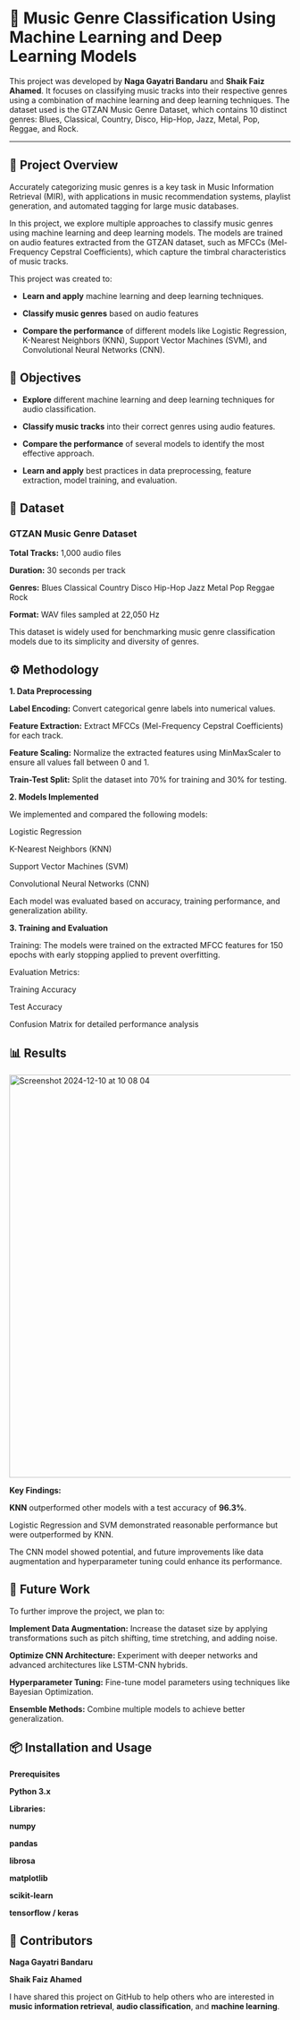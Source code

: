 # 🎵 Music Genre Classification Using Machine Learning and Deep Learning Models

This project was developed by **Naga Gayatri Bandaru** and **Shaik Faiz Ahamed**. It focuses on classifying music tracks into their respective genres using a combination of machine learning and deep learning techniques. The dataset used is the GTZAN Music Genre Dataset, which contains 10 distinct genres: Blues, Classical, Country, Disco, Hip-Hop, Jazz, Metal, Pop, Reggae, and Rock.
 

---

## 📌 Project Overview

Accurately categorizing music genres is a key task in Music Information Retrieval (MIR), with applications in music recommendation systems, playlist generation, and automated tagging for large music databases.

In this project, we explore multiple approaches to classify music genres using machine learning and deep learning models. The models are trained on audio features extracted from the GTZAN dataset, such as MFCCs (Mel-Frequency Cepstral Coefficients), which capture the timbral characteristics of music tracks.

This project was created to:

- **Learn and apply** machine learning and deep learning techniques.
  
- **Classify music genres** based on audio features

- **Compare the performance** of different models like Logistic Regression, K-Nearest Neighbors (KNN), Support Vector Machines (SVM), and Convolutional Neural Networks (CNN).

## 🎯 Objectives

- **Explore** different machine learning and deep learning techniques for audio classification.

- **Classify music tracks** into their correct genres using audio features.

- **Compare the performance** of several models to identify the most effective approach.

- **Learn and apply** best practices in data preprocessing, feature extraction, model training, and evaluation.

## 📂 Dataset

### GTZAN Music Genre Dataset

**Total Tracks:** 1,000 audio files

**Duration:** 30 seconds per track

**Genres:**
Blues
Classical
Country
Disco
Hip-Hop
Jazz
Metal
Pop
Reggae
Rock

**Format:** WAV files sampled at 22,050 Hz

This dataset is widely used for benchmarking music genre classification models due to its simplicity and diversity of genres.

## ⚙️ Methodology

**1. Data Preprocessing**

**Label Encoding:** Convert categorical genre labels into numerical values.

**Feature Extraction:** Extract MFCCs (Mel-Frequency Cepstral Coefficients) for each track.

**Feature Scaling:** Normalize the extracted features using MinMaxScaler to ensure all values fall between 0 and 1.

**Train-Test Split:** Split the dataset into 70% for training and 30% for testing.

**2. Models Implemented**

We implemented and compared the following models:

Logistic Regression

K-Nearest Neighbors (KNN)

Support Vector Machines (SVM)

Convolutional Neural Networks (CNN)

Each model was evaluated based on accuracy, training performance, and generalization ability.

**3. Training and Evaluation**

Training: The models were trained on the extracted MFCC features for 150 epochs with early stopping applied to prevent overfitting.

Evaluation Metrics:

Training Accuracy

Test Accuracy

Confusion Matrix for detailed performance analysis

## 📊 Results

<img width="720" alt="Screenshot 2024-12-10 at 10 08 04" src="https://github.com/user-attachments/assets/30bde52b-fbe8-4387-8b9c-7dbf42b1b17e">

**Key Findings:**

**KNN** outperformed other models with a test accuracy of **96.3%**.

Logistic Regression and SVM demonstrated reasonable performance but were outperformed by KNN.

The CNN model showed potential, and future improvements like data augmentation and hyperparameter tuning could enhance its performance.

## 🚀 Future Work

To further improve the project, we plan to:

**Implement Data Augmentation:** Increase the dataset size by applying transformations such as pitch shifting, time stretching, and adding noise.

**Optimize CNN Architecture:** Experiment with deeper networks and advanced architectures like LSTM-CNN hybrids.

**Hyperparameter Tuning:** Fine-tune model parameters using techniques like Bayesian Optimization.

**Ensemble Methods:** Combine multiple models to achieve better generalization.

## 📦 Installation and Usage

**Prerequisites**

**Python 3.x**

**Libraries:**

**numpy**

**pandas**

**librosa**

**matplotlib**

**scikit-learn**

**tensorflow / keras**

## 🤝 Contributors

**Naga Gayatri Bandaru**

**Shaik Faiz Ahamed**

I have shared this project on GitHub to help others who are interested in **music information retrieval**, **audio classification**, and **machine learning**.
